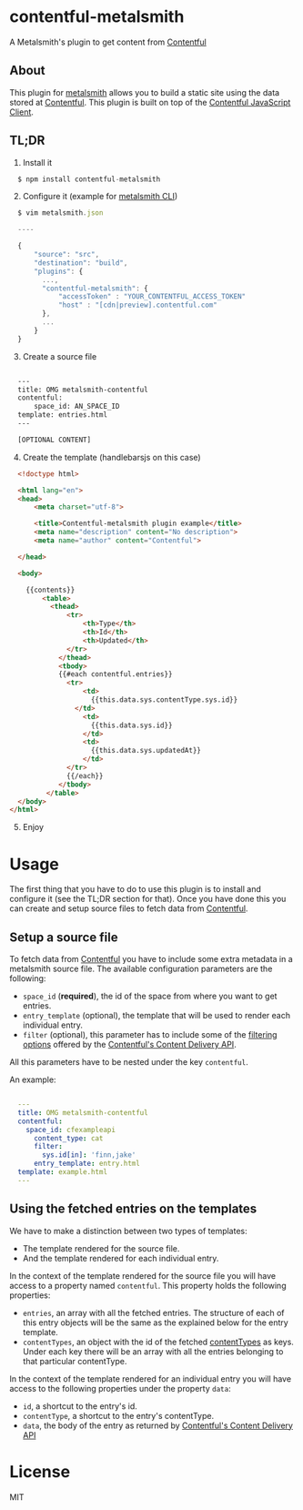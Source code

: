 # contentful-metalsmith

A Metalsmith's plugin to get content from [Contentful](http://www.contentful.com)

## About

This plugin for [metalsmith](http://www.metalsmith.io) allows you to build a static site using the data stored at [Contentful](http://www.contentful.com). This
plugin is built on top of the [Contentful JavaScript Client](https://github.com/contentful/contentful.js).

## TL;DR

1. Install it

  ```javascript
    $ npm install contentful-metalsmith
  ```
2. Configure it (example for [metalsmith CLI](https://github.com/segmentio/metalsmith#cli))

  ```javascript
    $ vim metalsmith.json

    ----

    {
        "source": "src",
        "destination": "build",
        "plugins": {
          ...,
          "contentful-metalsmith": {
              "accessToken" : "YOUR_CONTENTFUL_ACCESS_TOKEN"
              "host" : "[cdn|preview].contentful.com"
          },
          ...
        }
    }
  ```

3. Create a source file

  ```html

    ---
    title: OMG metalsmith-contentful
    contentful:
        space_id: AN_SPACE_ID
    template: entries.html
    ---

    [OPTIONAL CONTENT]
  ```

4. Create the template (handlebarsjs on this case)

  ```html
    <!doctype html>

    <html lang="en">
    <head>
        <meta charset="utf-8">

        <title>Contentful-metalsmith plugin example</title>
        <meta name="description" content="No description">
        <meta name="author" content="Contentful">

    </head>

    <body>

      {{contents}}
          <table>
            <thead>
                <tr>
                    <th>Type</th>
                    <th>Id</th>
                    <th>Updated</th>
                </tr>
              </thead>
              <tbody>
              {{#each contentful.entries}}
                <tr>
                    <td>
                      {{this.data.sys.contentType.sys.id}}
                  </td>
                    <td>
                      {{this.data.sys.id}}
                    </td>
                    <td>
                      {{this.data.sys.updatedAt}}
                    </td>
                </tr>
                {{/each}}
              </tbody>
           </table>
    </body>
  </html>
  ```

5. Enjoy

# Usage

The first thing that you have to do to use this plugin is to install and configure it (see the TL;DR section for that). Once you have done this you can create and setup source files to fetch data from [Contentful](http://www.contentful.com).

## Setup a source file

To fetch data from [Contentful](http://www.contentful.com) you have to include some extra metadata in a metalsmith source file. The available configuration parameters are the following:

* `space_id` (**required**), the id of the space from where you want to get entries.
* `entry_template` (optional), the template that will be used to render each individual entry.
* `filter` (optional), this parameter has to include some of the [filtering options](https://www.contentful.com/developers/documentation/content-delivery-api/http/#search) offered by the [Contentful's Content Delivery API](https://www.contentful.com/developers/documentation/content-delivery-api/).

All this parameters have to be nested under the key `contentful`.


An example:

```yaml

  ---
  title: OMG metalsmith-contentful
  contentful:
    space_id: cfexampleapi
      content_type: cat
      filter:
        sys.id[in]: 'finn,jake'
      entry_template: entry.html
  template: example.html
  ---
```

## Using the fetched entries on the templates

We have to make a distinction between two types of templates:

* The template rendered for the source file.
* And the template rendered for each individual entry.

In the context of the template rendered for the source file you will have access to a property named `contentful`. This property holds the following properties:

* `entries`, an array with all the fetched entries. The structure of each of this entry objects will be the same as the explained below for the entry template.
* `contentTypes`, an object with the id of the fetched [contentTypes](https://www.contentful.com/developers/documentation/content-delivery-api/http/#content-types) as keys. Under each key there will be an array with all the entries belonging to that particular contentType.

In the context of the template rendered for an individual entry you will have access to the following properties under the property `data`:

* `id`, a shortcut to the entry's id.
* `contentType`, a shortcut to the entry's contentType.
* `data`, the body of the entry as returned by [Contentful's Content Delivery API](https://www.contentful.com/developers/documentation/content-delivery-api/)


# License
MIT

